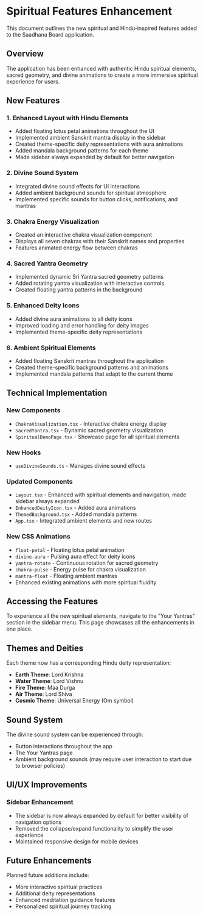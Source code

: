 # Spiritual Features Enhancement

This document outlines the new spiritual and Hindu-inspired features added to the Saadhana Board application.

## Overview

The application has been enhanced with authentic Hindu spiritual elements, sacred geometry, and divine animations to create a more immersive spiritual experience for users.

## New Features

### 1. Enhanced Layout with Hindu Elements
- Added floating lotus petal animations throughout the UI
- Implemented ambient Sanskrit mantra display in the sidebar
- Created theme-specific deity representations with aura animations
- Added mandala background patterns for each theme
- Made sidebar always expanded by default for better navigation

### 2. Divine Sound System
- Integrated divine sound effects for UI interactions
- Added ambient background sounds for spiritual atmosphere
- Implemented specific sounds for button clicks, notifications, and mantras

### 3. Chakra Energy Visualization
- Created an interactive chakra visualization component
- Displays all seven chakras with their Sanskrit names and properties
- Features animated energy flow between chakras

### 4. Sacred Yantra Geometry
- Implemented dynamic Sri Yantra sacred geometry patterns
- Added rotating yantra visualization with interactive controls
- Created floating yantra patterns in the background

### 5. Enhanced Deity Icons
- Added divine aura animations to all deity icons
- Improved loading and error handling for deity images
- Implemented theme-specific deity representations

### 6. Ambient Spiritual Elements
- Added floating Sanskrit mantras throughout the application
- Created theme-specific background patterns and animations
- Implemented mandala patterns that adapt to the current theme

## Technical Implementation

### New Components
- `ChakraVisualization.tsx` - Interactive chakra energy display
- `SacredYantra.tsx` - Dynamic sacred geometry visualization
- `SpiritualDemoPage.tsx` - Showcase page for all spiritual elements

### New Hooks
- `useDivineSounds.ts` - Manages divine sound effects

### Updated Components
- `Layout.tsx` - Enhanced with spiritual elements and navigation, made sidebar always expanded
- `EnhancedDeityIcon.tsx` - Added aura animations
- `ThemedBackground.tsx` - Added mandala patterns
- `App.tsx` - Integrated ambient elements and new routes

### New CSS Animations
- `float-petal` - Floating lotus petal animation
- `divine-aura` - Pulsing aura effect for deity icons
- `yantra-rotate` - Continuous rotation for sacred geometry
- `chakra-pulse` - Energy pulse for chakra visualization
- `mantra-float` - Floating ambient mantras
- Enhanced existing animations with more spiritual fluidity

## Accessing the Features

To experience all the new spiritual elements, navigate to the "Your Yantras" section in the sidebar menu. This page showcases all the enhancements in one place.

## Themes and Deities

Each theme now has a corresponding Hindu deity representation:
- **Earth Theme**: Lord Krishna
- **Water Theme**: Lord Vishnu
- **Fire Theme**: Maa Durga
- **Air Theme**: Lord Shiva
- **Cosmic Theme**: Universal Energy (Om symbol)

## Sound System

The divine sound system can be experienced through:
- Button interactions throughout the app
- The Your Yantras page
- Ambient background sounds (may require user interaction to start due to browser policies)

## UI/UX Improvements

### Sidebar Enhancement
- The sidebar is now always expanded by default for better visibility of navigation options
- Removed the collapse/expand functionality to simplify the user experience
- Maintained responsive design for mobile devices

## Future Enhancements

Planned future additions include:
- More interactive spiritual practices
- Additional deity representations
- Enhanced meditation guidance features
- Personalized spiritual journey tracking